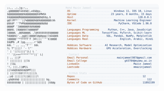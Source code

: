 <picture>
  <source srcset="https://raw.githubusercontent.com/mmazinjameel/mmazinjameel/main/dark_mode.svg?v=1752973351" media="(prefers-color-scheme: dark)">
  <img src="https://raw.githubusercontent.com/mmazinjameel/mmazinjameel/main/light_mode.svg?v=1752973351">
</picture>
